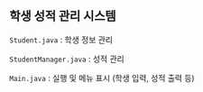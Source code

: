 ## 학생 성적 관리 시스템

`Student.java` : 학생 정보 관리

`StudentManager.java` : 성적 관리

`Main.java` : 실행 및 메뉴 표시 (학생 입력, 성적 출력 등)
